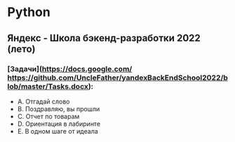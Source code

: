# Python
## Яндекс - Школа бэкенд-разработки 2022 (лето)
### [Задачи](https://docs.google.com/ https://github.com/UncleFather/yandexBackEndSchool2022/blob/master/Tasks.docx):
- A. Отгадай слово
- B. Поздравляю, вы прошли
- C. Отчет по товарам
- D. Ориентация в лабиринте
- E. В одном шаге от идеала
